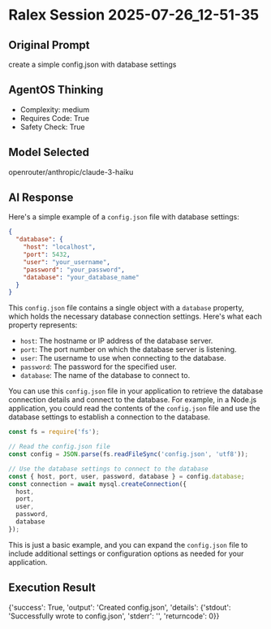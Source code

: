 # Ralex Session 2025-07-26_12-51-35

## Original Prompt
create a simple config.json with database settings

## AgentOS Thinking
- Complexity: medium
- Requires Code: True
- Safety Check: True

## Model Selected
openrouter/anthropic/claude-3-haiku

## AI Response
Here's a simple example of a `config.json` file with database settings:

```json
{
  "database": {
    "host": "localhost",
    "port": 5432,
    "user": "your_username",
    "password": "your_password",
    "database": "your_database_name"
  }
}
```

This `config.json` file contains a single object with a `database` property, which holds the necessary database connection settings. Here's what each property represents:

- `host`: The hostname or IP address of the database server.
- `port`: The port number on which the database server is listening.
- `user`: The username to use when connecting to the database.
- `password`: The password for the specified user.
- `database`: The name of the database to connect to.

You can use this `config.json` file in your application to retrieve the database connection details and connect to the database. For example, in a Node.js application, you could read the contents of the `config.json` file and use the database settings to establish a connection to the database.

```javascript
const fs = require('fs');

// Read the config.json file
const config = JSON.parse(fs.readFileSync('config.json', 'utf8'));

// Use the database settings to connect to the database
const { host, port, user, password, database } = config.database;
const connection = await mysql.createConnection({
  host,
  port,
  user,
  password,
  database
});
```

This is just a basic example, and you can expand the `config.json` file to include additional settings or configuration options as needed for your application.

## Execution Result
{'success': True, 'output': 'Created config.json', 'details': {'stdout': 'Successfully wrote to config.json', 'stderr': '', 'returncode': 0}}
